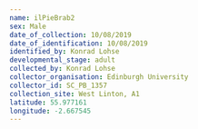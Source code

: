 ```yaml
---
name: ilPieBrab2
sex: Male
date_of_collection: 10/08/2019
date_of_identification: 10/08/2019
identified_by: Konrad Lohse
developmental_stage: adult
collected_by: Konrad Lohse
collector_organisation: Edinburgh University
collector_id: SC_PB_1357
collection_site: West Linton, A1
latitude: 55.977161
longitude: -2.667545
---
```

